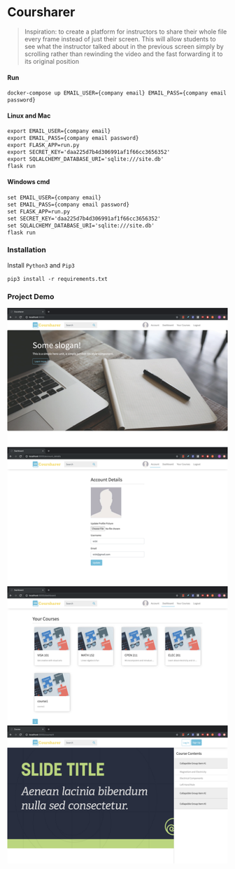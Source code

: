 # Coursharer

> Inspiration: to create a platform for instructors to share their whole file every frame instead of just their screen. This will allow students to see what the instructor talked about in the previous screen simply by scrolling rather than rewinding the video and the fast forwarding it to its original position

#### Run
```
docker-compose up EMAIL_USER={company email} EMAIL_PASS={company email password}
```


#### Linux and Mac

```terminal
export EMAIL_USER={company email}
export EMAIL_PASS={company email password}
export FLASK_APP=run.py
export SECRET_KEY='daa225d7b4d306991af1f66cc3656352'
export SQLALCHEMY_DATABASE_URI='sqlite:///site.db'
flask run
```

#### Windows cmd

```Linux
set EMAIL_USER={company email}
set EMAIL_PASS={company email password}
set FLASK_APP=run.py
set SECRET_KEY='daa225d7b4d306991af1f66cc3656352'
set SQLALCHEMY_DATABASE_URI='sqlite:///site.db'
flask run
```


### Installation

Install `Python3` and `Pip3`

```Linux
pip3 install -r requirements.txt
```

### Project Demo

![home](/readme_img/home.png "home")
![account](/readme_img/account.png "account")
![dashboard](/readme_img/dashboard.png "dashboard")
![course](/readme_img/course.png "course")
